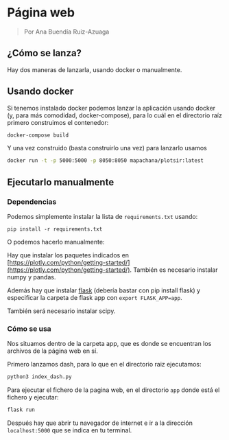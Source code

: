 # Página web

> Por Ana Buendía Ruiz-Azuaga

## ¿Cómo se lanza?

Hay dos maneras de lanzarla, usando docker o manualmente.

## Usando docker

Si tenemos instalado docker podemos lanzar la aplicación usando docker (y, para más comodidad, docker-compose), para lo cuál en el directorio raíz primero construimos el contenedor:

```bash
docker-compose build
```

Y una vez construido (basta construirlo una vez) para lanzarlo usamos

```bash
docker run -t -p 5000:5000 -p 8050:8050 mapachana/plotsir:latest
```

## Ejecutarlo manualmente

### Dependencias

Podemos simplemente instalar la lista de `requirements.txt` usando:

```
pip install -r requirements.txt
```

O podemos hacerlo manualmente:

Hay que instalar los paquetes indicados en [https://plotly.com/python/getting-started/](https://plotly.com/python/getting-started/).
También es necesario instalar numpy y pandas.

Además hay que instalar [flask](https://flask.palletsprojects.com/en/2.0.x/) (debería bastar con pip install flask) y especificar la carpeta de flask app con `export FLASK_APP=app`.

También será necesario instalar scipy.

### Cómo se usa

Nos situamos dentro de la carpeta app, que es donde se encuentran los archivos de la página web en sí.

Primero lanzamos dash, para lo que en el directorio raiz ejecutamos:

```bash
python3 index_dash.py
```

Para ejecutar el fichero de la pagina web, en el directorio `app` donde está el fichero y ejecutar:

```bash
flask run
```

Después hay que abrir tu navegador de internet e ir a la dirección `localhost:5000` que se indica en tu terminal.
